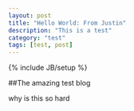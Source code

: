```yaml
---
layout: post
title: "Hello World: From Justin"
description: "This is a test"
category: "test"
tags: [test, post]
---
```

{% include JB/setup %}

##The amazing test blog

why is this so hard